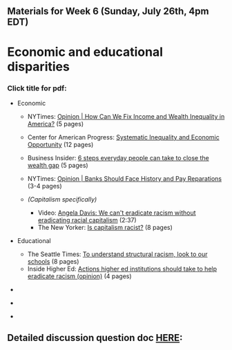 ## Materials for Week 6 (Sunday, July 26th, 4pm EDT)
# Economic and educational disparities
### Click title for pdf:

- Economic
  - NYTimes: <a href="">Opinion | How Can We Fix Income and Wealth Inequality in America?</a> (5 pages)
  - Center for American Progress: <a href="">Systematic Inequality and Economic Opportunity</a> (12 pages)
  - Business Insider: <a href="">6 steps everyday people can take to close the wealth gap</a> (5 pages)
   - NYTimes: <a href="">Opinion | Banks Should Face History and Pay Reparations </a> (3-4 pages)
   
  - *(Capitalism specifically)*
    - Video: <a href="">Angela Davis: We can't eradicate racism without eradicating racial capitalism</a> (2:37)
    - The New Yorker: <a href="">Is capitalism racist?</a> (8 pages)
    
- Educational
  - The Seattle Times: <a href="">To understand structural racism, look to our schools</a> (8 pages)
  - Inside Higher Ed: <a href="">Actions higher ed institutions should take to help eradicate racism (opinion)</a> (4 pages)

  
- <a href=""></a>
- <a href=""></a>
- <a href=""></a>

## Detailed discussion question doc [HERE](): 


